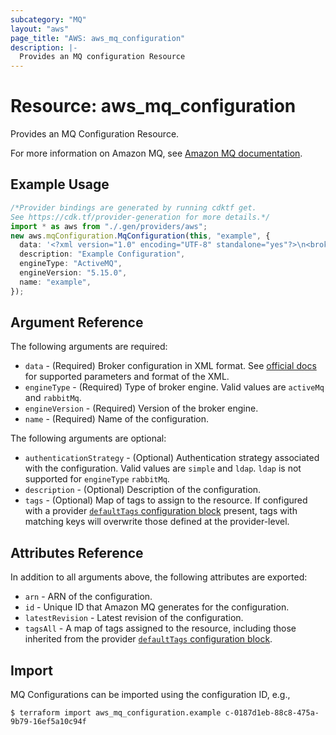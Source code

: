 ```yaml
---
subcategory: "MQ"
layout: "aws"
page_title: "AWS: aws_mq_configuration"
description: |-
  Provides an MQ configuration Resource
---
```


# Resource: aws\_mq\_configuration

Provides an MQ Configuration Resource.

For more information on Amazon MQ, see [Amazon MQ documentation](https://docs.aws.amazon.com/amazon-mq/latest/developer-guide/welcome.html).

## Example Usage

```typescript
/*Provider bindings are generated by running cdktf get.
See https://cdk.tf/provider-generation for more details.*/
import * as aws from "./.gen/providers/aws";
new aws.mqConfiguration.MqConfiguration(this, "example", {
  data: '<?xml version="1.0" encoding="UTF-8" standalone="yes"?>\n<broker xmlns="http://activemq.apache.org/schema/core">\n  <plugins>\n    <forcePersistencyModeBrokerPlugin persistenceFlag="true"/>\n    <statisticsBrokerPlugin/>\n    <timeStampingBrokerPlugin ttlCeiling="86400000" zeroExpirationOverride="86400000"/>\n  </plugins>\n</broker>\n',
  description: "Example Configuration",
  engineType: "ActiveMQ",
  engineVersion: "5.15.0",
  name: "example",
});

```

## Argument Reference

The following arguments are required:

* `data` - (Required) Broker configuration in XML format. See [official docs](https://docs.aws.amazon.com/amazon-mq/latest/developer-guide/amazon-mq-broker-configuration-parameters.html) for supported parameters and format of the XML.
* `engineType` - (Required) Type of broker engine. Valid values are `activeMq` and `rabbitMq`.
* `engineVersion` - (Required) Version of the broker engine.
* `name` - (Required) Name of the configuration.

The following arguments are optional:

* `authenticationStrategy` - (Optional) Authentication strategy associated with the configuration. Valid values are `simple` and `ldap`. `ldap` is not supported for `engineType` `rabbitMq`.
* `description` - (Optional) Description of the configuration.
* `tags` - (Optional) Map of tags to assign to the resource. If configured with a provider [`defaultTags` configuration block](https://registry.terraform.io/providers/hashicorp/aws/latest/docs#default_tags-configuration-block) present, tags with matching keys will overwrite those defined at the provider-level.

## Attributes Reference

In addition to all arguments above, the following attributes are exported:

* `arn` - ARN of the configuration.
* `id` - Unique ID that Amazon MQ generates for the configuration.
* `latestRevision` - Latest revision of the configuration.
* `tagsAll` - A map of tags assigned to the resource, including those inherited from the provider [`defaultTags` configuration block](https://registry.terraform.io/providers/hashicorp/aws/latest/docs#default_tags-configuration-block).

## Import

MQ Configurations can be imported using the configuration ID, e.g.,

```console
$ terraform import aws_mq_configuration.example c-0187d1eb-88c8-475a-9b79-16ef5a10c94f
```
